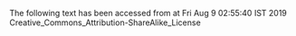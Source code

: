 The following text has been accessed from at Fri Aug 9 02:55:40 IST 2019
Creative_Commons_Attribution-ShareAlike_License
